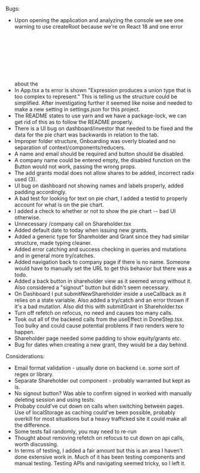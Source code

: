 Bugs:

- Upon opening the application and analyzing the console we see one warning to use createRoot because we're on React 18 and one error about the <svg> attribute height expected to be "auto". Changed from "auto" to "100%" to match pattern in Home.tsx svg reference.
- In App.tsx a ts error is shown "Expression produces a union type that is too complex to represent." This is telling us the structure could be simplified. After investigating further it seemed like noise and needed to make a new setting in settings.json for this project.
- The README states to use yarn and we have a package-lock, we can get rid of this as to follow the README properly.
- There is a UI bug on dashboard/investor that needed to be fixed and the data for the pie chart was backwards in relation to the tab.
- Improper folder structure, Onboarding was overly bloated and no separation of context/components/reducers.
- A name and email should be required and button should be disabled.
- A company name could be entered empty, the disabled function on the Button would not work, passing the wrong props.
- The add grants modal does not allow shares to be added, incorrect radix used (3).
- UI bug on dashboard not showing names and labels properly, added padding accordingly.
- A bad test for looking for text on pie chart, I added a testid to properly account for what is on the pie chart.
- I added a check to whether or not to show the pie chart -- bad UI otherwise.
- Unnecessary /company call on Shareholder.tsx
- Added default date to today when issuing new grants.
- Added a generic type for Shareholder and Grant since they had similar structure, made typing cleaner.
- Added error catching and success checking in queries and mutations and in general more try/catches.
- Added navigation back to company page if there is no name. Someone would have to manually set the URL to get this behavior but there was a todo.
- Added a back button in shareholder view as it seemed wrong without it. Also considered a "signout" button but didn't seem necessary.
- On Dashboard I put submitNewShareholder inside a useCallback as it relies on a state variable. Also added a try/catch and an error thrown if it's a bad mutation. Also did this with submitGrant in Shareholder.tsx
- Turn off refetch on refocus, no need and causes too many calls.
- Took out all of the backend calls from the useEffect in DoneStep.tsx. Too bulky and could cause potential problems if two renders were to happen.
- Shareholder page needed some padding to show equity/grants etc.
- Bug for dates when creating a new grant, they would be a day behind.

Considerations:

- Email format validation - usually done on backend i.e. some sort of regex or library.
- Separate Shareholder out component - probably warranted but kept as is.
- No signout button? Was able to confirm signed in worked with manually deleting session and using tests.
- Probaby could've cut down on calls when switching between pages. Use of localStorage as caching could've been possible, probably overkill for most situations but a heavy trafficked site it could make all the difference.
- Some tests fail randomly, you may need to re-run
- Thought about removing refetch on refocus to cut down on api calls, worth discussing.
- In terms of testing, I added a fair amount but this is an area I haven't done extensive work in. Much of it has been testing components and manual testing. Testing APIs and navigating seemed tricky, so I left it.
